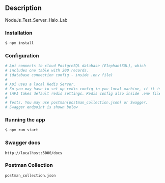 
## Description
NodeJs_Test_Server_Halo_Lab

### Installation
```bash
$ npm install
```

### Configuration
```bash
# Api connects to cloud PostgreSQL database (ElephantSQL), which 
# includes one table with 200 records. 
# (database connection config - inside .env file) 
#
# Api uses a local Redis Server.
# So you may have to set up redis config in you local machine, if it is required. 
# (API takes default redis settings. Redis config also inside .env file) 
# 
# Tests. You may use postman(postman_collection.json) or Swagger. 
# Swagger endpoint is shown below
```

### Running the app
```bash
$ npm run start
```

### Swagger docs
```
http://localhost:5000/docs
```


### Postman Collection 
```
postman_collection.json
```